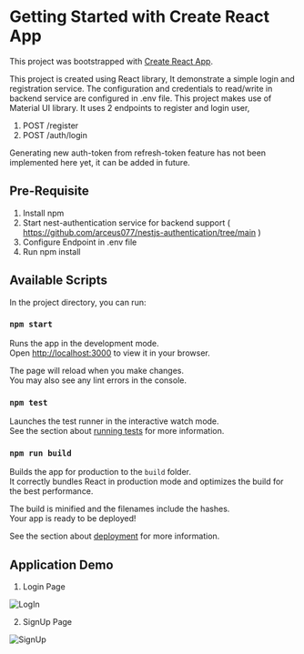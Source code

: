 # Getting Started with Create React App

This project was bootstrapped with [Create React App](https://github.com/facebook/create-react-app).

This project is created using React library, It demonstrate a simple login and registration service. The configuration and credentials to read/write in backend service are configured in .env file. This project makes use of Material UI library.
It uses 2 endpoints to register and login user,
1. POST /register
2. POST /auth/login

Generating new auth-token from refresh-token feature has not been implemented here yet, it can be added in future.

## Pre-Requisite

1. Install npm
2. Start nest-authentication service for backend support ( https://github.com/arceus077/nestjs-authentication/tree/main )
3. Configure Endpoint in .env file
4. Run npm install

## Available Scripts

In the project directory, you can run:

### `npm start`

Runs the app in the development mode.\
Open [http://localhost:3000](http://localhost:3000) to view it in your browser.

The page will reload when you make changes.\
You may also see any lint errors in the console.

### `npm test`

Launches the test runner in the interactive watch mode.\
See the section about [running tests](https://facebook.github.io/create-react-app/docs/running-tests) for more information.

### `npm run build`

Builds the app for production to the `build` folder.\
It correctly bundles React in production mode and optimizes the build for the best performance.

The build is minified and the filenames include the hashes.\
Your app is ready to be deployed!

See the section about [deployment](https://facebook.github.io/create-react-app/docs/deployment) for more information.

## Application Demo

1. Login Page

![LogIn](https://github.com/arceus077/react-authentication/assets/83462495/e18161a5-8273-4691-b3c3-0e2d5f8e74e3)

2. SignUp Page

![SignUp](https://github.com/arceus077/react-authentication/assets/83462495/0333f300-81b6-4fc5-a931-0d70e549a745)




